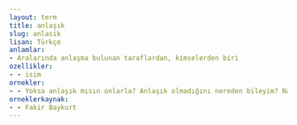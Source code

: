 ```yaml
---
layout: term
title: anlaşık
slug: anlasik
lisan: Türkçe
anlamlar:
- Aralarında anlaşma bulunan taraflardan, kimselerden biri
ozellikler:
- - isim
ornekler:
- - Yoksa anlaşık mısın onlarla? Anlaşık olmadığını nereden bileyim? Nasıl güveneyim zatına?
orneklerkaynak:
- - Fakir Baykurt
---
```

